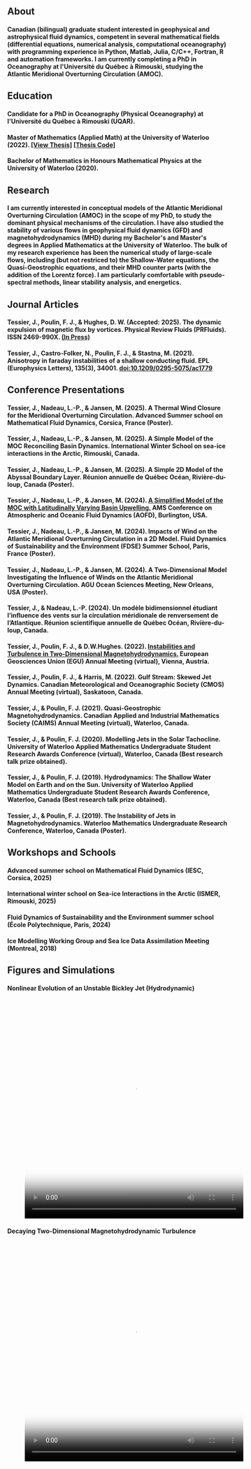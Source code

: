 ## About
#### Canadian (bilingual) graduate student interested in geophysical and astrophysical fluid dynamics, competent in several mathematical fields (differential equations, numerical analysis, computational oceanography) with programming experience in Python, Matlab, Julia, C/C++, Fortran, R and automation frameworks. I am currently completing a PhD in Oceanography at l'Université du Québec à Rimouski, studying the Atlantic Meridional Overturning Circulation (AMOC).

## Education

#### Candidate for a PhD in Oceanography (Physical Oceanography) at l'Université du Québec à Rimouski (UQAR).

#### Master of Mathematics (Applied Math) at the University of Waterloo (2022). [[View Thesis]](https://uwspace.uwaterloo.ca/handle/10012/18472) [[Thesis Code]](https://github.com/jonathan-tessier/qgmhd)

#### Bachelor of Mathematics in Honours Mathematical Physics at the University of Waterloo (2020).

## Research
#### I am currently interested in conceptual models of the Atlantic Meridional Overturning Circulation (AMOC) in the scope of my PhD, to study the dominant physical mechanisms of the circulation. I have also studied the stability of various flows in geophysical fluid dynamics (GFD) and magnetohydrodynamics (MHD) during my Bachelor's and Master's degrees in Applied Mathematics at the University of Waterloo. The bulk of my research experience has been the numerical study of large-scale flows, including (but not restriced to) the Shallow-Water equations, the Quasi-Geostrophic equations, and their MHD counter parts (with the addition of the Lorentz force). I am particularly comfortable with pseudo-spectral methods, linear stability analysis, and energetics.

## Journal Articles

#### Tessier, J., Poulin, F. J., & Hughes, D. W. (Accepted: 2025). The dynamic expulsion of magnetic flux by vortices. Physical Review Fluids (PRFluids). ISSN 2469-990X. [(In Press)](https://eprints.whiterose.ac.uk/id/eprint/225661/)

#### Tessier, J., Castro-Folker, N., Poulin, F. J., & Stastna, M. (2021). Anisotropy in faraday instabilities of a shallow conducting fluid. EPL (Europhysics Letters), 135(3), 34001. [doi:10.1209/0295-5075/ac1779](https://iopscience.iop.org/article/10.1209/0295-5075/ac1779)

## Conference Presentations

#### Tessier, J., Nadeau, L.-P., & Jansen, M. (2025). A Thermal Wind Closure for the Meridional Overturning Circulation. Advanced Summer school on Mathematical Fluid Dynamics, Corsica, France (Poster).
#### Tessier, J., Nadeau, L.-P., & Jansen, M. (2025). A Simple Model of the MOC Reconciling Basin Dynamics. International Winter School on sea-ice interactions in the Arctic, Rimouski, Canada. 
#### Tessier, J., Nadeau, L.-P., & Jansen, M. (2025). A Simple 2D Model of the Abyssal Boundary Layer. Réunion annuelle de Québec Océan, Rivière-du-loup, Canada (Poster).
#### Tessier, J., Nadeau, L.-P., & Jansen, M. (2024). [A Simplified Model of the MOC with Latitudinally Varying Basin Upwelling.](https://ams.confex.com/ams/24Fluid22Middle/meetingapp.cgi/Paper/444109) AMS Conference on Atmospheric and Oceanic Fluid Dynamics (AOFD), Burlington, USA.
#### Tessier, J., Nadeau, L.-P., & Jansen, M. (2024). Impacts of Wind on the Atlantic Meridional Overturning Circulation in a 2D Model. Fluid Dynamics of Sustainability and the Environment (FDSE) Summer School, Paris, France (Poster).
#### Tessier, J., Nadeau, L.-P., & Jansen, M. (2024). A Two-Dimensional Model Investigating the Influence of Winds on the Atlantic Meridional Overturning Circulation. AGU Ocean Sciences Meeting, New Orleans, USA (Poster). 
#### Tessier, J., & Nadeau, L.-P. (2024). Un modèle bidimensionnel étudiant l’influence des vents sur la circulation méridionale de renversement de l’Atlantique. Réunion scientifique annuelle de Québec Océan, Rivière-du-loup, Canada. 
#### Tessier, J., Poulin, F. J., & D.W.Hughes. (2022). [Instabilities and Turbulence in Two-Dimensional Magnetohydrodynamics.](https://meetingorganizer.copernicus.org/EGU22/EGU22-3198.html) European Geosciences Union (EGU) Annual Meeting (virtual), Vienna, Austria.
#### Tessier, J., Poulin, F. J., & Harris, M. (2022). Gulf Stream: Skewed Jet Dynamics. Canadian Meteorological and Oceanographic Society (CMOS) Annual Meeting (virtual), Saskatoon, Canada.
#### Tessier, J., & Poulin, F. J. (2021). Quasi-Geostrophic Magnetohydrodynamics. Canadian Applied and Industrial Mathematics Society (CAIMS) Annual Meeting (virtual), Waterloo, Canada.
#### Tessier, J., & Poulin, F. J. (2020). Modelling Jets in the Solar Tachocline. University of Waterloo Applied Mathematics Undergraduate Student Research Awards Conference (virtual), Waterloo, Canada (Best research talk prize obtained).
#### Tessier, J., & Poulin, F. J. (2019). Hydrodynamics: The Shallow Water Model on Earth and on the Sun. University of Waterloo Applied Mathematics Undergraduate Student Research Awards Conference, Waterloo, Canada (Best research talk prize obtained).
#### Tessier, J., & Poulin, F. J. (2019). The Instability of Jets in Magnetohydrodynamics. Waterloo Mathematics Undergraduate Research Conference, Waterloo, Canada (Poster).

## Workshops and Schools

#### Advanced summer school on Mathematical Fluid Dynamics (IESC, Corsica, 2025)
#### International winter school on Sea-ice Interactions in the Arctic (ISMER, Rimouski, 2025)
#### Fluid Dynamics of Sustainability and the Environment summer school (École Polytechnique, Paris, 2024)
#### Ice Modelling Working Group and Sea Ice Data Assimilation Meeting (Montreal, 2018)

## Figures and Simulations
#### Nonlinear Evolution of an Unstable Bickley Jet (Hydrodynamic)

<!-- blank line -->
<figure class="video_container">
  <video width="500" height="500" controls="true" allowfullscreen="true" poster="assets/images/jet.png">
    <source src="assets/images/jet.mp4" type="video/mp4">
  </video>
</figure>
<!-- blank line -->

#### Decaying Two-Dimensional Magnetohydrodynamic Turbulence 

<!-- blank line -->
<figure class="video_container">
  <video width="500" height="500" controls="true" allowfullscreen="true" poster="assets/images/pv.jpg">
    <source src="assets/images/pv.mp4" type="video/mp4">
  </video>
</figure>
<!-- blank line -->

